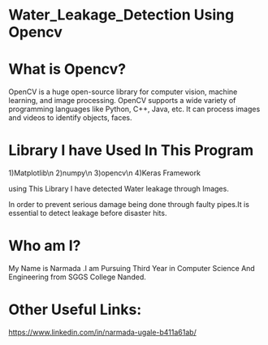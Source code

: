  # Water_Leakage_Detection Using Opencv

# What is Opencv?
OpenCV is a huge open-source library for computer vision, machine learning, and image processing. OpenCV supports a wide variety of programming languages like Python, C++, Java, etc. 
It can process images and videos to identify objects, faces.

# Library I have Used In This Program

1)Matplotlib\n
2)numpy\n
3)opencv\n
4)Keras Framework

using This Library I have detected Water leakage through Images.

In order to prevent serious damage being done through faulty pipes.It is essential to detect leakage before disaster hits.

# Who am I?
My Name is Narmada .I am Pursuing Third Year in Computer Science And Engineering from SGGS College Nanded.

# Other Useful Links:
https://www.linkedin.com/in/narmada-ugale-b411a61ab/




